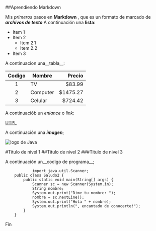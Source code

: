 ##Aprendiendo Markdown

Mis *primeros* pasos en **Markdown** , que  es un formato de marcado de          
***archivos de texto***
A continuación una __lista__:

* Item 1
* Item 2
    * Item 2.1
    * Item 2.2
* Item 3

A continuacion una__tabla__:

| Codigo | Nombre | Precio |
| :-: | - | -: |
| 1 | TV | $83.99 |
| 2 | Computer | $1475.27 |
| 3 | Celular | $724.42 |

A continuaciób un _enlance_ o *link*:

[UTPL](/https://utpl.instructure.com/)

A continuación una ***imagen***;

![logo de Java](https://wiicar.ec/wp-content/uploads/2023/10/Soueast-DX3-Confort-SUV-slide-2.png)

#Titulo de nivel 1
##Titulo de nivel 2
###Titulo de nivel 3

A continuación un__codigo de programa__;

                import java.util.Scanner;
        public class Saludo2 {
            public static void main(String[] args) {
                Scanner sc = new Scanner(System.in);
                String nombre;
                System.out.print("Dime tu nombre: ");
                nombre = sc.nextLine();
                System.out.print("Hola " + nombre);
                System.out.println(", encantado de conocerte!"); 
            }
        }

Fin
